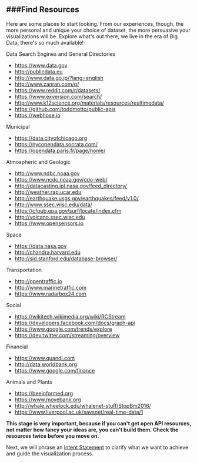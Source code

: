 ###Find Resources
---

Here are some places to start looking. From our experiences, though, the more personal and unique your choice of dataset, the more persuasive your visualizations will be. Explore what's out there, we live in the era of Big Data, there's so much available!

Data Search Engines and General Directories

- https://www.data.gov
- http://publicdata.eu
- http://www.data.go.jp/?lang=english
- http://www.zanran.com/q/
- https://www.reddit.com/r/datasets/
- https://www.exversion.com/search/
- http://www.k12science.org/materials/resources/realtimedata/
- https://github.com/toddmotto/public-apis
- https://webhose.io

Municipal

- https://data.cityofchicago.org
- https://nycopendata.socrata.com/
- https://opendata.paris.fr/page/home/

Atmospheric and Geologic

- http://www.ndbc.noaa.gov
- https://www.ncdc.noaa.gov/cdo-web/
- http://datacasting.jpl.nasa.gov/feed_directory/
- http://weather.rap.ucar.edu
- http://earthquake.usgs.gov/earthquakes/feed/v1.0/
- http://www.ssec.wisc.edu/data/
- https://cfpub.epa.gov/surf/locate/index.cfm
- http://volcano.ssec.wisc.edu
- https://www.opensensors.io

Space

- https://data.nasa.gov
- http://chandra.harvard.edu
- http://sid.stanford.edu/database-browser/

Transportation

- http://opentraffic.io
- http://www.marinetraffic.com
- https://www.radarbox24.com

Social

- https://wikitech.wikimedia.org/wiki/RCStream
- https://developers.facebook.com/docs/graph-api
- https://www.google.com/trends/explore
- https://dev.twitter.com/streaming/overview

Financial

- https://www.quandl.com
- http://data.worldbank.org
- https://www.google.com/finance

Animals and Plants

- https://beeinformed.org
- https://www.movebank.org
- http://whale.wheelock.edu/whalenet-stuff/StopBm2016/
- https://www.liverpool.ac.uk/savsnet/real-time-data/1

**This stage is very important, because if you can't get open API resources, not matter how fancy your ideas are, you can't build them. Check the resources twice before you move on.**

Next, we will phrase an [Intent Statement](intent.md) to clarify what we want to achieve and guide the visualization process.
